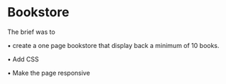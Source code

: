 
# Bookstore

The brief was to 

•	create a one page bookstore that display back a minimum of 10 books. 

•	Add CSS

•	Make the page responsive 
